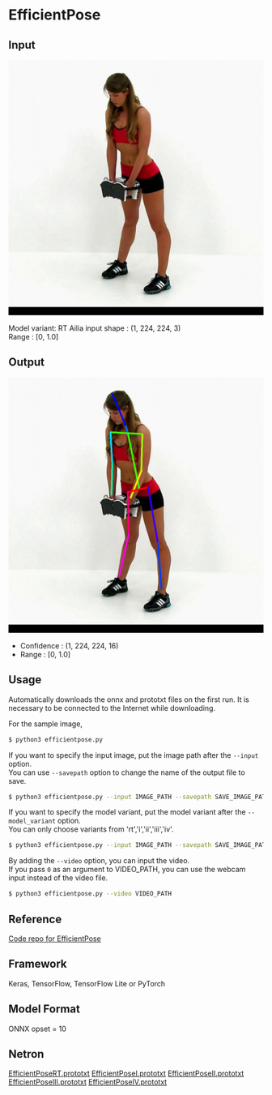 # EfficientPose

## Input

![Input](MPII.jpg)

Model variant: RT
Ailia input shape : (1, 224, 224, 3)  
Range : [0, 1.0]

## Output

![Output](MPII_out.png)

- Confidence : (1, 224, 224, 16)
- Range : [0, 1.0]

## Usage

Automatically downloads the onnx and prototxt files on the first run.
It is necessary to be connected to the Internet while downloading.

For the sample image,
``` bash
$ python3 efficientpose.py
```

If you want to specify the input image, put the image path after the `--input` option.  
You can use `--savepath` option to change the name of the output file to save.
```bash
$ python3 efficientpose.py --input IMAGE_PATH --savepath SAVE_IMAGE_PATH
```

If you want to specify the model variant, put the model variant after the `--model_variant` option.  
You can only choose variants from 'rt','i','ii','iii','iv'.
```bash
$ python3 efficientpose.py --input IMAGE_PATH --savepath SAVE_IMAGE_PATH --model_variant rt
```

By adding the `--video` option, you can input the video.   
If you pass `0` as an argument to VIDEO_PATH, you can use the webcam input instead of the video file.
```bash
$ python3 efficientpose.py --video VIDEO_PATH
```

## Reference

[Code repo for EfficientPose](https://github.com/daniegr/EfficientPose)

## Framework

Keras, TensorFlow, TensorFlow Lite or PyTorch

## Model Format

ONNX opset = 10

## Netron

[EfficientPoseRT.prototxt](https://netron.app/?url=https://storage.googleapis.com/ailia-models/efficientpose/EfficientPoseRT.prototxt)
[EfficientPoseI.prototxt](https://netron.app/?url=https://storage.googleapis.com/ailia-models/efficientpose/EfficientPoseI.prototxt)
[EfficientPoseII.prototxt](https://netron.app/?url=https://storage.googleapis.com/ailia-models/efficientpose/EfficientPoseII.prototxt)
[EfficientPoseIII.prototxt](https://netron.app/?url=https://storage.googleapis.com/ailia-models/efficientpose/EfficientPoseIII.prototxt)
[EfficientPoseIV.prototxt](https://netron.app/?url=https://storage.googleapis.com/ailia-models/efficientpose/EfficientPoseIV.prototxt)

